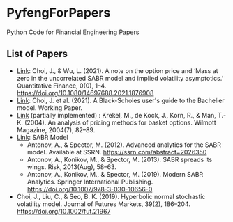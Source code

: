 # PyfengForPapers
Python Code for Financial Engineering Papers

## List of Papers

* [Link](ChoiWu2021-QF-NoteOnMassZero.ipynb): Choi, J., & Wu, L. (2021). A note on the option price and ‘Mass at zero in the uncorrelated SABR model and implied volatility asymptotics.’ Quantitative Finance, 0(0), 1–4. https://doi.org/10.1080/14697688.2021.1876908 
* [Link](ipynb/ChoiEtAl2021-BachlierModel.ipynb): Choi, J. et al. (2021). A Black-Scholes user's guide to the Bachelier model. Working Paper.
* [Link](ipynb/KrekelEtAl2004-Wilmott-BasketOption.ipynb) (partially implemented) : Krekel, M., de Kock, J., Korn, R., & Man, T.-K. (2004). An analysis of pricing methods for basket options. Wilmott Magazine, 2004(7), 82–89.
* [Link](ipynb/AntonovEtAl-2012-SSRN-SABR.ipynb): SABR Model
  * Antonov, A., & Spector, M. (2012). Advanced analytics for the SABR model. Available at SSRN. https://ssrn.com/abstract=2026350 
  * Antonov, A., Konikov, M., & Spector, M. (2013). SABR spreads its wings. Risk, 2013(Aug), 58–63.
  * Antonov, A., Konikov, M., & Spector, M. (2019). Modern SABR Analytics. Springer International Publishing. https://doi.org/10.1007/978-3-030-10656-0
* Choi, J., Liu, C., & Seo, B. K. (2019). Hyperbolic normal stochastic volatility model. Journal of Futures Markets, 39(2), 186–204. https://doi.org/10.1002/fut.21967
